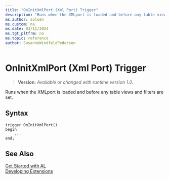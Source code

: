 ```yaml
---
title: "OnInitXmlPort (Xml Port) Trigger"
description: "Runs when the XMLport is loaded and before any table views and filters are set."
ms.author: solsen
ms.custom: na
ms.date: 03/11/2024
ms.tgt_pltfrm: na
ms.topic: reference
author: SusanneWindfeldPedersen
---
```

[//]: # (START>DO_NOT_EDIT)
[//]: # (IMPORTANT:Do not edit any of the content between here and the END>DO_NOT_EDIT.)
[//]: # (Any modifications should be made in the .xml files in the ModernDev repo.)

# OnInitXmlPort (Xml Port) Trigger
> **Version**: _Available or changed with runtime version 1.0._

Runs when the XMLport is loaded and before any table views and filters are set.


## Syntax
```AL
trigger OnInitXmlPort()
begin
    ...
end;
```



[//]: # (IMPORTANT: END>DO_NOT_EDIT)
## See Also  
[Get Started with AL](../../devenv-get-started.md)  
[Developing Extensions](../../devenv-dev-overview.md)  
